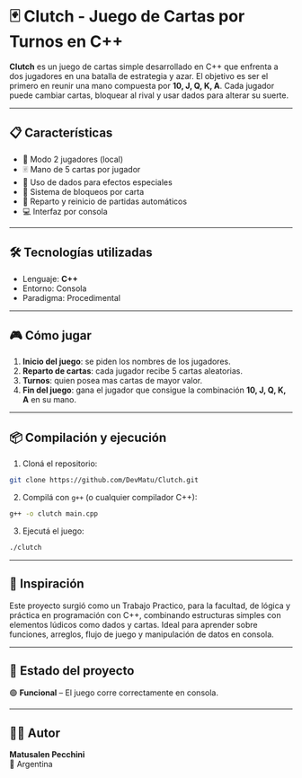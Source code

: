 # 🃏 Clutch - Juego de Cartas por Turnos en C++

**Clutch** es un juego de cartas simple desarrollado en C++ que enfrenta a dos jugadores en una batalla de estrategia y azar. El objetivo es ser el primero en reunir una mano compuesta por **10, J, Q, K, A**. Cada jugador puede cambiar cartas, bloquear al rival y usar dados para alterar su suerte.

---

## 📋 Características

- 👥 Modo 2 jugadores (local)
- 🃠 Mano de 5 cartas por jugador
- 🎲 Uso de dados para efectos especiales
- 🚫 Sistema de bloqueos por carta
- 🔁 Reparto y reinicio de partidas automáticos
- 💻 Interfaz por consola

---

## 🛠️ Tecnologías utilizadas

- Lenguaje: **C++**
- Entorno: Consola
- Paradigma: Procedimental

---

## 🎮 Cómo jugar

1. **Inicio del juego**: se piden los nombres de los jugadores.
2. **Reparto de cartas**: cada jugador recibe 5 cartas aleatorias.
3. **Turnos**: quien posea mas cartas de mayor valor.
4. **Fin del juego**: gana el jugador que consigue la combinación **10, J, Q, K, A** en su mano.

---

## 📦 Compilación y ejecución

1. Cloná el repositorio:

```bash
git clone https://github.com/DevMatu/Clutch.git
```

2. Compilá con `g++` (o cualquier compilador C++):

```bash
g++ -o clutch main.cpp
```

3. Ejecutá el juego:

```bash
./clutch
```

---

## 🧠 Inspiración

Este proyecto surgió como un Trabajo Practico, para la facultad, de lógica y práctica en programación con C++, combinando estructuras simples con elementos lúdicos como dados y cartas. Ideal para aprender sobre funciones, arreglos, flujo de juego y manipulación de datos en consola.

---

## 🚧 Estado del proyecto

🟢 **Funcional** – El juego corre correctamente en consola.  

---

## 🧑‍💻 Autor

**Matusalen Pecchini**  
📍 Argentina  
